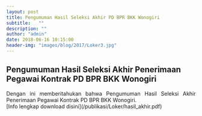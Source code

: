 ```yaml
---
layout: post
title: Pengumuman Hasil Seleksi Akhir PD BPR BKK Wonogiri
subtitle:   ""
description: ""
author: "admin"
date: 2018-06-16 10:15:00
header-img: "images/blog/2017/Loker3.jpg"
---
```



## Pengumuman Hasil Seleksi Akhir Penerimaan Pegawai Kontrak  PD BPR BKK Wonogiri
<div style="text-align: justify;">
Dengan ini memberitahukan bahwa Pengumuman Hasil Seleksi Akhir Penerimaan Pegawai Kontrak  PD BPR BKK Wonogiri.</div>
[Info lengkap download disini](/publikasi/Loker/hasil_akhir.pdf)
